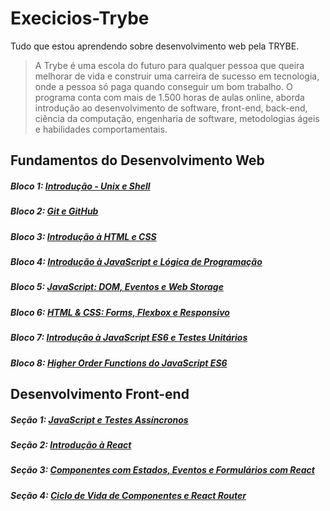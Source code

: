 # Execicios-Trybe
Tudo que estou aprendendo sobre desenvolvimento web pela TRYBE.

>  A Trybe é uma escola do futuro para qualquer pessoa que queira melhorar de vida e construir uma carreira de sucesso em tecnologia, onde a pessoa só paga quando conseguir um bom trabalho. O programa conta com mais de 1.500 horas de aulas online, aborda introdução ao desenvolvimento de software, front-end, back-end, ciência da computação, engenharia de software, metodologias ágeis e habilidades comportamentais.

## Fundamentos do Desenvolvimento Web

##### Bloco 1: [Introdução - Unix e Shell](https://github.com/HigoJhon/Exercicios-Trybe/tree/main/fundamentos/bloco1-unix-e-shell)
##### Bloco 2: [Git e GitHub](https://github.com/HigoJhon/Exercicios-Trybe/tree/main/fundamentos/bloco2)
##### Bloco 3: [Introdução à HTML e CSS](https://github.com/HigoJhon/Exercicios-Trybe/tree/main/fundamentos/bloco3-introducao-a-html-e-css)
##### Bloco 4: [Introdução à JavaScript e Lógica de Programação](https://github.com/HigoJhon/Exercicios-Trybe/tree/main/fundamentos/bloco4-JavaScript)
##### Bloco 5: [JavaScript: DOM, Eventos e Web Storage](https://github.com/HigoJhon/Exercicios-Trybe/tree/main/fundamentos/bloco5-JS-DOM-Eventos-WebStorage)
##### Bloco 6: [HTML & CSS: Forms, Flexbox e Responsivo](https://github.com/HigoJhon/Exercicios-Trybe/tree/main/fundamentos/bloco6-HTML-CSS)
##### Bloco 7: [Introdução à JavaScript ES6 e Testes Unitários](https://github.com/HigoJhon/Exercicios-Trybe/tree/main/fundamentos/bloco7-Introdu%C3%A7%C3%A3o-a-JavaScript-ES6-TestesUnitarios)
##### Bloco 8: [Higher Order Functions do JavaScript ES6](https://github.com/HigoJhon/Exercicios-Trybe/tree/main/fundamentos/secao8)

## Desenvolvimento Front-end 
##### Seção 1: [JavaScript e Testes Assíncronos]()
##### Seção 2: [Introdução à React](https://github.com/HigoJhon/Exercicios-Trybe/tree/main/Fronte-end/secao2-Introducao-React)
##### Seção 3: [Componentes com Estados, Eventos e Formulários com React](https://github.com/HigoJhon/Exercicios-Trybe/tree/main/Fronte-end/secao3-ComponentesEstado-Eventos-FormulariosReact)
##### Seção 4: [Ciclo de Vida de Componentes e React Router](https://github.com/HigoJhon/Exercicios-Trybe/tree/main/Fronte-end/secao4-ClicoDeVidaDeComponentes-ReactRouter)
